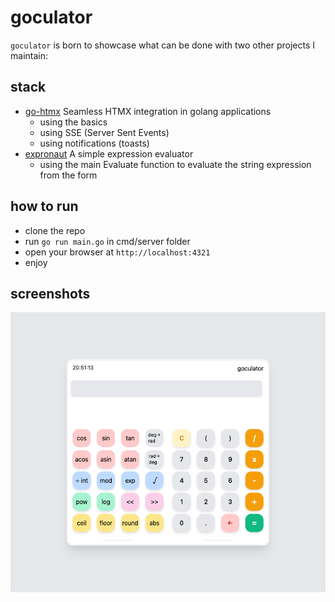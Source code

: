 # goculator

`goculator` is born to showcase what can be done with two other projects I maintain:

## stack
- [go-htmx]("https://github.com/donseba/go-htmx") Seamless HTMX integration in golang applications
  - using the basics
  - using SSE (Server Sent Events)
  - using notifications (toasts)
- [expronaut]("https://github.com/donseba/expronaut") A simple expression evaluator
  - using the main Evaluate function to evaluate the string expression from the form

## how to run
- clone the repo
- run `go run main.go` in cmd/server folder
- open your browser at `http://localhost:4321`
- enjoy

## screenshots
![Image Alt text](/goculator.png)

